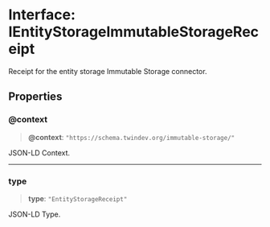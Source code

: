 # Interface: IEntityStorageImmutableStorageReceipt

Receipt for the entity storage Immutable Storage connector.

## Properties

### @context

> **@context**: `"https://schema.twindev.org/immutable-storage/"`

JSON-LD Context.

***

### type

> **type**: `"EntityStorageReceipt"`

JSON-LD Type.
